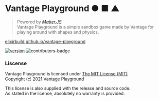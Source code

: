 # Vantage Playground ● ■ ▲
> Powered by *[Matter.JS](https://github.com/liabru/matter-js)* <br>
> Vantage Playground is a simple sandbox game made by Vantage for playing around with shapes and physics.

[elixirbuild.github.io/vantage-playground](https://elixirbuild.github.io/vantage-playground/)

[![version](https://img.shields.io/badge/version-1.0.1-blue.svg)](https://semver.org)
![contributors-badge](https://img.shields.io/github/contributors/elixirbuild/vantage-playground)

### Liscense

Vantage Playground is licensed under [The MIT License (MIT)](https://opensource.org/licenses/MIT)  
Copyright (c) 2021 Vantage Playground

This license is also supplied with the release and source code.  
As stated in the license, absolutely no warranty is provided.
